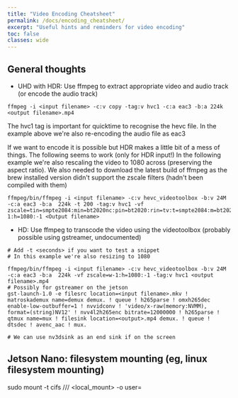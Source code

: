 ```yaml
---
title: "Video Encoding Cheatsheet"
permalink: /docs/encoding_cheatsheet/
excerpt: "Useful hints and reminders for video encoding"
toc: false
classes: wide
---
```

## General thoughts

* UHD with HDR:  Use ffmpeg to extract appropriate video and audio track (or encode the audio track)
```
ffmpeg -i <input filename> -c:v copy -tag:v hvc1 -c:a eac3 -b:a 224k <output filename>.mp4
```
The hvc1 tag is important for quicktime to recognise the hevc file.  In the example above we're also re-encoding the audio file as eac3

If we want to encode it is possible but HDR makes a little bit of a mess of things.  The following seems to work (only for HDR input!) In the following example we're also rescaling the video to 1080 across (preserving the aspect ratio).  We also needed to download the latest build of ffmpeg as the brew installed version didn't support the zscale filters (hadn't been compiled with them)

```
ffmpeg/bin/ffmpeg -i <input filename> -c:v hevc_videotoolbox -b:v 24M -c:a eac3 -b:a  224k -t 200 -tag:v hvc1 -vf zscale=tin=smpte2084:min=bt2020nc:pin=bt2020:rin=tv:t=smpte2084:m=bt2020nc:p=bt2020:r=tv,zscale=t=linear:npl=100,format=gbrpf32le,zscale=p=bt709,tonemap=tonemap=hable:desat=0,zscale=t=bt709:m=bt709:r=tv,colormatrix=bt709:bt601,zscale=w-1:h=1080:-1 <Output filename>
```


* HD:  Use ffmpeg to transcode the video using the videotoolbox (probably possible using gstreamer, undocumented)
```
# Add -t <seconds> if you want to test a snippet
# In this example we're also resizing to 1080

ffmpeg/bin/ffmpeg -i <input filename> -c:v hevc_videotoolbox -b:v 24M -c:a eac3 -b:a  224k -vf zscale=w-1:h=1080:-1 -tag:v hvc1 <output filename>.mp4
# Possibly for gstreamer on the jetson
gst-launch-1.0 -e filesrc location=<input filename>.mkv ! matroskademux name=demux demux. ! queue ! h265parse ! omxh265dec enable-low-outbuffer=1 ! nvvidconv ! 'video/x-raw(memory:NVMM), format=(string)NV12' ! nvv4l2h265enc bitrate=12000000 ! h265parse ! qtmux name=mux ! filesink location=<output>.mp4 demux. ! queue ! dtsdec ! avenc_aac ! mux.

# We can use nv3dsink as an end sink if on the screen
```

## Jetson Nano: filesystem mounting (eg, linux filesystem mounting)

sudo mount -t cifs //<ip address>/<share name> <local_mount> -o user=<username>
